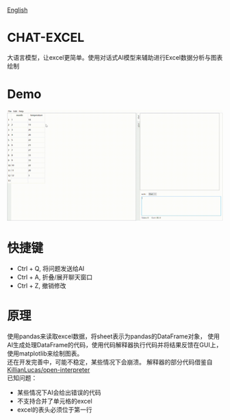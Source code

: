 [English](README_en.md)
# CHAT-EXCEL
大语言模型，让excel更简单。使用对话式AI模型来辅助进行Excel数据分析与图表绘制

# Demo
![demo1](assets/demo1.gif)

# 快捷键
+ Ctrl + Q, 将问题发送给AI
+ Ctrl + A, 折叠/展开聊天窗口
+ Ctrl + Z, 撤销修改

# 原理
使用pandas来读取excel数据，将sheet表示为pandas的DataFrame对象，
使用AI生成处理DataFrame的代码，使用代码解释器执行代码并将结果反馈在GUI上，使用matplotlib来绘制图表。    
还在开发完善中，可能不稳定，某些情况下会崩溃。
解释器的部分代码借鉴自[KillianLucas/open-interpreter](https://github.com/KillianLucas/open-interpreter/tree/main)    
已知问题：
+ 某些情况下AI会给出错误的代码
+ 不支持合并了单元格的excel
+ excel的表头必须位于第一行